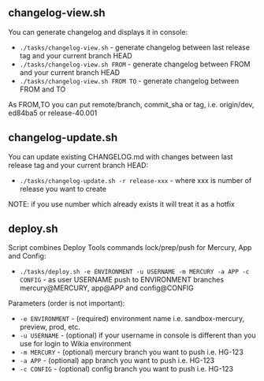 ## changelog-view.sh
You can generate changelog and displays it in console:

* `./tasks/changelog-view.sh` - generate changelog between last release tag and your current branch HEAD
* `./tasks/changelog-view.sh FROM` - generate changelog between FROM and your current branch HEAD
* `./tasks/changelog-view.sh FROM TO` - generate changelog between FROM and TO

As FROM,TO you can put remote/branch, commit_sha or tag, i.e. origin/dev, ed84ba5 or release-40.001

## changelog-update.sh
You can update existing CHANGELOG.md with changes between last release tag and your current branch HEAD:

* `./tasks/changelog-update.sh -r release-xxx` - where xxx is number of release you want to create

NOTE: if you use number which already exists it will treat it as a hotfix

## deploy.sh
Script combines Deploy Tools commands lock/prep/push for Mercury, App and Config:

* `./tasks/deploy.sh -e ENVIRONMENT -u USERNAME -m MERCURY -a APP -c CONFIG` - as user USERNAME push to ENVIRONMENT branches mercury@MERCURY, app@APP and config@CONFIG

Parameters (order is not important):
* `-e ENVIRONMENT` - (required) environment name i.e. sandbox-mercury, preview, prod, etc.
* `-u USERNAME` - (optional) if your username in console is different than you use for login to Wikia environment
* `-m MERCURY` - (optional) mercury branch you want to push i.e. HG-123
* `-a APP` - (optional) app branch you want to push i.e. HG-123
* `-c CONFIG` - (optional) config branch you want to push i.e. HG-123

